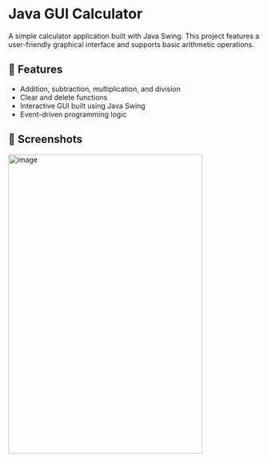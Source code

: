 # Java GUI Calculator

A simple calculator application built with Java Swing. This project features a user-friendly graphical interface and supports basic arithmetic operations.

## 🚀 Features

- Addition, subtraction, multiplication, and division
- Clear and delete functions
- Interactive GUI built using Java Swing
- Event-driven programming logic

## 📸 Screenshots

<img width="388" height="600" alt="image" src="https://github.com/user-attachments/assets/97cc1cef-ad76-4a50-8cbc-9b53d1e3b067" />

